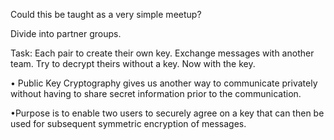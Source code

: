 

Could this be taught as a very simple meetup?

Divide into partner groups. 

Task:  Each pair to create their own key. Exchange messages with another team.  Try to decrypt theirs without a key.  Now with the key.

 

• Public Key Cryptography gives us another way to communicate privately without having to share secret information prior to the communication.


•Purpose is to enable two users to securely agree on a key that can then be used for subsequent symmetric encryption of messages.


